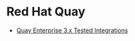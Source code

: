 # Red Hat Quay

- [Quay Enterprise 3.x Tested Integrations](https://access.redhat.com/articles/4067991)
